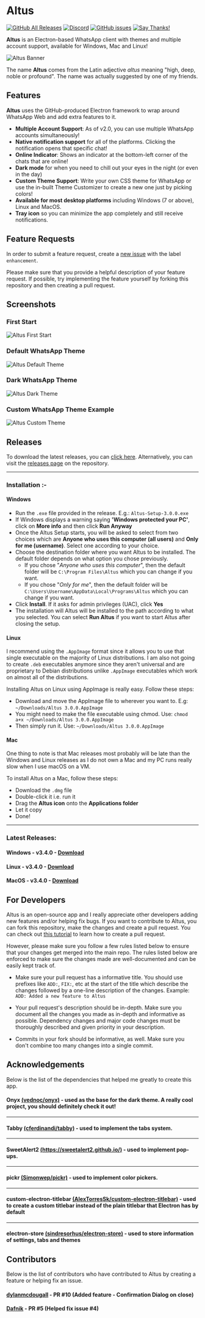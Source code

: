 # Altus

[![GitHub All Releases](https://img.shields.io/github/downloads/shadythgod/altus/total.svg?logo=github&logoColor=lime&style=for-the-badge)](https://github.com/shadythgod/altus/releases) [![Discord](https://img.shields.io/discord/561853868061753355.svg?label=Discord%20Chat&logo=discord&logoColor=lightgreen&style=for-the-badge)](https://discord.gg/mGxNGP6) [![GitHub issues](https://img.shields.io/github/issues/shadythgod/altus.svg?logo=github&style=for-the-badge)](https://github.com/ShadyThGod/altus/issues) [![Say Thanks!](https://img.shields.io/badge/Say-Thanks!-brightgreen.svg?style=for-the-badge)](https://saythanks.io/to/ShadyThGod)

**Altus** is an Electron-based WhatsApp client with themes and multiple account support, available for Windows, Mac and Linux!

![Altus Banner](./img/altus-banner.png)

The name **Altus** comes from the Latin adjective _altus_ meaning "high, deep, noble or profound". The name was actually suggested by one of my friends.

## Features

**Altus** uses the GitHub-produced Electron framework to wrap around WhatsApp Web and add extra features to it.

- **Multiple Account Support**: As of v2.0, you can use multiple WhatsApp accounts simultaneously!
- **Native notification support** for all of the platforms. Clicking the notification opens that specific chat!
- **Online Indicator**: Shows an indicator at the bottom-left corner of the chats that are online!
- **Dark mode** for when you need to chill out your eyes in the night (or even in the day)
- **Custom Theme Support**: Write your own CSS theme for WhatsApp or use the in-built Theme Customizer to create a new one just by picking colors!
- **Available for most desktop platforms** including Windows (7 or above), Linux and MacOS.
- **Tray icon** so you can minimize the app completely and still receive notifications.

## Feature Requests
In order to submit a feature request, create a [new issue](https://github.com/ShadyThGod/altus/issues/new) with the label `enhancement`.

Please make sure that you provide a helpful description of your feature request. If possible, try implementing the feature yourself by forking this repository and then creating a pull request.

## Screenshots

### First Start

![Altus First Start](./img/Altus-First-Start.png)

### Default WhatsApp Theme

![Altus Default Theme](./img/Altus-Default-Theme.png)
### Dark WhatsApp Theme
![Altus Dark Theme](./img/Altus-Dark-Theme.png)
### Custom WhatsApp Theme Example
![Altus Custom Theme](./img/Altus-Custom-Theme.png)


## Releases

To download the latest releases, you can [click here](https://github.com/ShadyThGod/altus/#latest-releases). Alternatively, you can visit the [releases page](https://github.com/ShadyThGod/altus/releases) on the repository.

---

### Installation :-

#### Windows

- Run the `.exe` file provided in the release. E.g.: `Altus-Setup-3.0.0.exe`
- If Windows displays a warning saying **'Windows protected your PC'**, click on **More info** and then click **Run Anyway**
- Once the Altus Setup starts, you will be asked to select from two choices which are **Anyone who uses this computer (all users)** and **Only for me (username)**. Select one according to your choice.
- Choose the destination folder where you want Altus to be installed. The default folder depends on what option you chose previously.
  - If you chose "_Anyone who uses this computer_", then the default folder will be `C:\Program Files\Altus` which you can change if you want.
  - If you chose "_Only for me_", then the default folder will be `C:\Users\Username\AppData\Local\Programs\Altus` which you can change if you want.
- Click **Install**. If it asks for admin privileges (UAC), click **Yes**
- The installation will Altus will be installed to the path according to what you selected. You can select **Run Altus** if you want to start Altus after closing the setup.

#### Linux

I recommend using the `.AppImage` format since it allows you to use that single executable on the majority of Linux distributions. I am also not going to create `.deb` executables anymore since they aren't universal and are proprietary to Debian distributions unlike `.AppImage` executables which work on almost all of the distributions.

Installing Altus on Linux using AppImage is really easy. Follow these steps:

- Download and move the AppImage file to wherever you want to. E.g: `~/Downloads/Altus 3.0.0.AppImage`
- You might need to make the file executable using chmod. Use: `chmod a+x ~/Downloads/Altus 3.0.0.AppImage`
- Then simply run it. Use: `~/Downloads/Altus 3.0.0.AppImage`

#### Mac

One thing to note is that Mac releases most probably will be late than the Windows and Linux releases as I do not own a Mac and my PC runs really slow when I use macOS on a VM.

To install Altus on a Mac, follow these steps:

- Download the `.dmg` file
- Double-click it i.e. run it
- Drag the **Altus icon** onto the **Applications folder**
- Let it copy
- Done!

---

### Latest Releases:

#### Windows - v3.4.0 - [Download](https://github.com/ShadyThGod/altus/releases/download/3.4.0/Altus-Setup-3.4.0.exe)

#### Linux - v3.4.0 - [Download](https://github.com/ShadyThGod/altus/releases/download/3.4.0/Altus.3.4.0.AppImage)

#### MacOS - v3.4.0 - [Download](https://github.com/ShadyThGod/altus/releases/download/3.4.0/Altus-3.4.0.dmg)

## For Developers

Altus is an open-source app and I really appreciate other developers adding new features and/or helping fix bugs. If you want to contribute to Altus, you can fork this repository, make the changes and create a pull request. You can check out [this tutorial](https://help.github.com/en/articles/creating-a-pull-request-from-a-fork) to learn how to create a pull request.

However, please make sure you follow a few rules listed below to ensure that your changes get merged into the main repo. The rules listed below are enforced to make sure the changes made are well-documented and can be easily kept track of.

- Make sure your pull request has a informative title. You should use prefixes like `ADD:`, `FIX:`, etc at the start of the title which describe the changes followed by a one-line description of the changes. Example: `ADD: Added a new feature to Altus`

- Your pull request's description should be in-depth. Make sure you document all the changes you made as in-depth and informative as possible. Dependency changes and major code changes must be thoroughly described and given priority in your description.

- Commits in your fork should be informative, as well. Make sure you don't combine too many changes into a single commit.

## Acknowledgements

Below is the list of the dependencies that helped me greatly to create this app.

#### Onyx [(vednoc/onyx)](https://github.com/vednoc/onyx) - used as the base for the dark theme. A really cool project, you should definitely check it out!

---

#### Tabby [(cferdinandi/tabby)](https://github.com/cferdinandi/tabby) - used to implement the tabs system.

---

#### SweetAlert2 [(https://sweetalert2.github.io/)](https://sweetalert2.github.io/) - used to implement pop-ups.

---

#### pickr [(Simonwep/pickr)](https://github.com/Simonwep/pickr) - used to implement color pickers.

---

#### custom-electron-titlebar [(AlexTorresSk/custom-electron-titlebar)](https://github.com/AlexTorresSk/custom-electron-titlebar) - used to create a custom titlebar instead of the plain titlebar that Electron has by default

---

#### electron-store [(sindresorhus/electron-store)](https://github.com/sindresorhus/electron-store) - used to store information of settings, tabs and themes

## Contributors

Below is the list of contributors who have contributed to Altus by creating a feature or helping fix an issue.

#### [dylanmcdougall](https://github.com/dylanmcdougall) - PR #10 (Added feature - Confirmation Dialog on close)
#### [Dafnik](https://github.com/Dafnik) - PR #5 (Helped fix issue #4)

